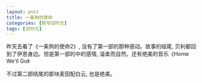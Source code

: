 ```yaml
---
layout: post
title: 一条狗的使命
categories: [默写旧时光]
tags: [旧时光]
---
```


昨天去看了《一条狗的使命2》, 没有了第一部的那种感动。故事的结尾, 贝利都回到了伊恩身边。但是第一部的中的感情, 温柔而自然。还有绝美的音乐《Home We'll Go》

不过第二部结尾的那块麦田配白云, 也是绝美。
